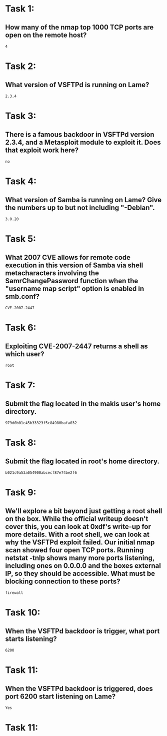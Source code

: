 # Task 1:
## How many of the nmap top 1000 TCP ports are open on the remote host?
```
4
```
# Task 2:
## What version of VSFTPd is running on Lame?
```
2.3.4
```
# Task 3:
## There is a famous backdoor in VSFTPd version 2.3.4, and a Metasploit module to exploit it. Does that exploit work here?
```
no
```
# Task 4:
## What version of Samba is running on Lame? Give the numbers up to but not including "-Debian".
```
3.0.20
```
# Task 5:
## What 2007 CVE allows for remote code execution in this version of Samba via shell metacharacters involving the SamrChangePassword function when the "username map script" option is enabled in smb.conf?
```
CVE-2007-2447
```
# Task 6:
## Exploiting CVE-2007-2447 returns a shell as which user?
```
root
```
# Task 7:
## Submit the flag located in the makis user's home directory.
```
979d0b01c45b33323f5c84980bafa032
```

# Task 8:
## Submit the flag located in root's home directory.

```
b021c9a53a054900abcecf87e74be2f6
```
# Task 9:
## We'll explore a bit beyond just getting a root shell on the box. While the official writeup doesn't cover this, you can look at 0xdf's write-up for more details. With a root shell, we can look at why the VSFTPd exploit failed. Our initial nmap scan showed four open TCP ports. Running netstat -tnlp shows many more ports listening, including ones on 0.0.0.0 and the boxes external IP, so they should be accessible. What must be blocking connection to these ports?
```
firewall
```

# Task 10:
## When the VSFTPd backdoor is trigger, what port starts listening?
```
6200
```
# Task 11:
## When the VSFTPd backdoor is triggered, does port 6200 start listening on Lame?
```
Yes
```
# Task 11:

